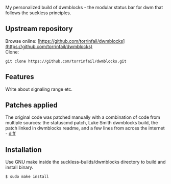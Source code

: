 My personalized build of dwmblocks - the modular status bar for dwm that follows the suckless principles.  

## Upstream repository
Browse online: [https://github.com/torrinfail/dwmblocks](https://github.com/torrinfail/dwmblocks)  
Clone:
```
git clone https://github.com/torrinfail/dwmblocks.git
```
## Features
Write about signaling range etc.

## Patches applied
The original code was patched manually with a combination of code from multiple sources: the statuscmd patch, Luke Smith dwmblocks build, the patch linked in dwmblocks readme, and a few lines from across the internet - [diff](https://github.com/baj0k/suckless-builds/commit/241e935a8c17c107c19d7601b4ac058f9516932a)

## Installation
Use GNU make inside the suckless-builds/dwmblocks directory to build and install binary.
```
$ sudo make install
```
